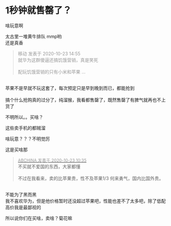 # 1秒钟就售罄了？


啥玩意啊<img id="aimg_cwnuE" onclick="zoom(this, this.src, 0, 0, 0)" class="zoom" src="https://cdn.jsdelivr.net/gh/hishis/forum-master/public/images/patch.gif" onmouseover="img_onmouseoverfunc(this)" onload="thumbImg(this)" border="0" alt="" />

<img src="static/image/smiley/default/mad.gif" smilieid="11" border="0" alt="" />太古里一堆黄牛排队 mmp哟<br />
还是真香

<div class="quote"><blockquote><font color="#999999">移动 发表于 2020-10-23 14:55</font><br />
<font color="#999999">就华为这群傻逼还搞饥饿营销，真是笑死<br />
<br />
配玩饥饿营销的只有小米和苹果 ...</font></blockquote></div><br />
苹果不是早就不玩这套了，每次预定只是早到晚到而已，都能抢到<br />
<br />
搞个什么抢购真的过分了，纯溜猴，我看都售罄了，既然售罄了有脾气就再也不上货了

 不明所以。。买啥？

这些卖手机的都贼溜

啥玩意？？？不明觉厉

这是买啥那

<div class="quote"><blockquote><font size="2"><a href="https://www.hostloc.com/forum.php?mod=redirect&amp;goto=findpost&amp;pid=9339919&amp;ptid=757416" target="_blank"><font color="#999999">ABCHINA 发表于 2020-10-23 10:35</font></a></font><br />
不买就不爱国的东西，大家都懂<br />
<br />
不过在我看来，卖的比苹果贵，性不及苹果1/3 何来勇气，国内比国外贵。</blockquote></div><br />
不能为了黑而黑<br />
我不喜欢华为，但是他价格暂时还没超过苹果吧，性能也差不了太多吧，除了低配高价我是最鄙视的

所以说你们在买啥，卖啥？菊花嘛
